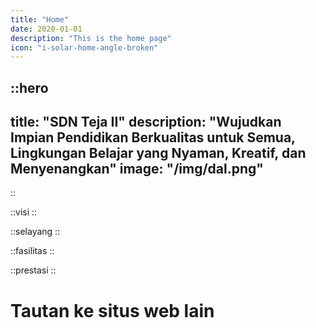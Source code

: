 ```yaml
---
title: "Home"
date: 2020-01-01
description: "This is the home page"
icon: "i-solar-home-angle-broken"
---
```


::hero
---
title: "SDN Teja II"
description: "Wujudkan Impian Pendidikan Berkualitas untuk Semua, Lingkungan Belajar yang Nyaman, Kreatif, dan Menyenangkan"
image: "/img/dal.png"
---
::

::visi
::

::selayang
::

::fasilitas
::

::prestasi
::

# Tautan ke situs web lain
